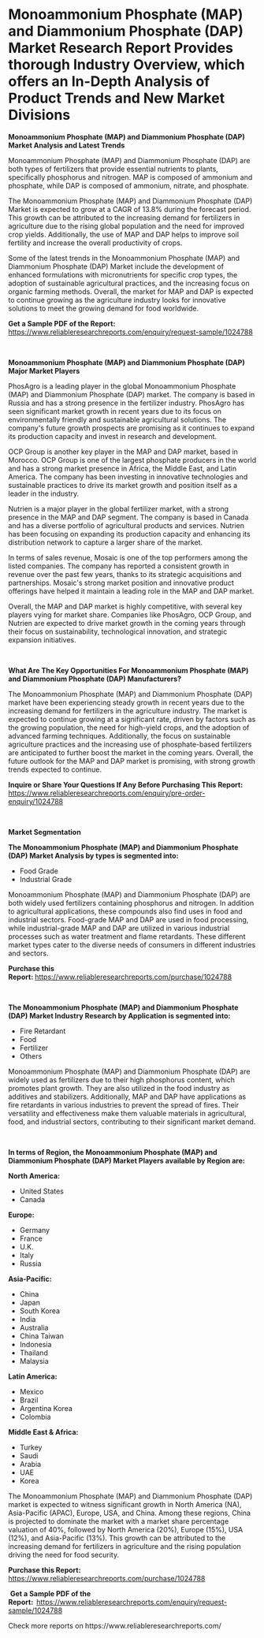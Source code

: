 <p><h1>Monoammonium Phosphate (MAP) and Diammonium Phosphate (DAP) Market Research Report Provides thorough Industry Overview, which offers an In-Depth Analysis of Product Trends and New Market Divisions</h1></p><p><strong>Monoammonium Phosphate (MAP) and Diammonium Phosphate (DAP) Market Analysis and Latest Trends</strong></p>
<p><p>Monoammonium Phosphate (MAP) and Diammonium Phosphate (DAP) are both types of fertilizers that provide essential nutrients to plants, specifically phosphorus and nitrogen. MAP is composed of ammonium and phosphate, while DAP is composed of ammonium, nitrate, and phosphate.</p><p>The Monoammonium Phosphate (MAP) and Diammonium Phosphate (DAP) Market is expected to grow at a CAGR of 13.8% during the forecast period. This growth can be attributed to the increasing demand for fertilizers in agriculture due to the rising global population and the need for improved crop yields. Additionally, the use of MAP and DAP helps to improve soil fertility and increase the overall productivity of crops.</p><p>Some of the latest trends in the Monoammonium Phosphate (MAP) and Diammonium Phosphate (DAP) Market include the development of enhanced formulations with micronutrients for specific crop types, the adoption of sustainable agricultural practices, and the increasing focus on organic farming methods. Overall, the market for MAP and DAP is expected to continue growing as the agriculture industry looks for innovative solutions to meet the growing demand for food worldwide.</p></p>
<p><strong>Get a Sample PDF of the Report:&nbsp;</strong> <a href="https://www.reliableresearchreports.com/enquiry/request-sample/1024788">https://www.reliableresearchreports.com/enquiry/request-sample/1024788</a></p>
<p>&nbsp;</p>
<p><strong>Monoammonium Phosphate (MAP) and Diammonium Phosphate (DAP) Major Market Players</strong></p>
<p><p>PhosAgro is a leading player in the global Monoammonium Phosphate (MAP) and Diammonium Phosphate (DAP) market. The company is based in Russia and has a strong presence in the fertilizer industry. PhosAgro has seen significant market growth in recent years due to its focus on environmentally friendly and sustainable agricultural solutions. The company's future growth prospects are promising as it continues to expand its production capacity and invest in research and development.</p><p>OCP Group is another key player in the MAP and DAP market, based in Morocco. OCP Group is one of the largest phosphate producers in the world and has a strong market presence in Africa, the Middle East, and Latin America. The company has been investing in innovative technologies and sustainable practices to drive its market growth and position itself as a leader in the industry.</p><p>Nutrien is a major player in the global fertilizer market, with a strong presence in the MAP and DAP segment. The company is based in Canada and has a diverse portfolio of agricultural products and services. Nutrien has been focusing on expanding its production capacity and enhancing its distribution network to capture a larger share of the market.</p><p>In terms of sales revenue, Mosaic is one of the top performers among the listed companies. The company has reported a consistent growth in revenue over the past few years, thanks to its strategic acquisitions and partnerships. Mosaic's strong market position and innovative product offerings have helped it maintain a leading role in the MAP and DAP market.</p><p>Overall, the MAP and DAP market is highly competitive, with several key players vying for market share. Companies like PhosAgro, OCP Group, and Nutrien are expected to drive market growth in the coming years through their focus on sustainability, technological innovation, and strategic expansion initiatives.</p></p>
<p>&nbsp;</p>
<p><strong>What Are The Key Opportunities For Monoammonium Phosphate (MAP) and Diammonium Phosphate (DAP) Manufacturers?</strong></p>
<p><p>The Monoammonium Phosphate (MAP) and Diammonium Phosphate (DAP) market have been experiencing steady growth in recent years due to the increasing demand for fertilizers in the agriculture industry. The market is expected to continue growing at a significant rate, driven by factors such as the growing population, the need for high-yield crops, and the adoption of advanced farming techniques. Additionally, the focus on sustainable agriculture practices and the increasing use of phosphate-based fertilizers are anticipated to further boost the market in the coming years. Overall, the future outlook for the MAP and DAP market is promising, with strong growth trends expected to continue.</p></p>
<p><strong>Inquire or Share Your Questions If Any Before Purchasing This Report:</strong> <a href="https://www.reliableresearchreports.com/enquiry/pre-order-enquiry/1024788">https://www.reliableresearchreports.com/enquiry/pre-order-enquiry/1024788</a></p>
<p>&nbsp;</p>
<p><strong>Market Segmentation</strong></p>
<p><strong>The Monoammonium Phosphate (MAP) and Diammonium Phosphate (DAP) Market Analysis by types is segmented into:</strong></p>
<p><ul><li>Food Grade</li><li>Industrial Grade</li></ul></p>
<p><p>Monoammonium Phosphate (MAP) and Diammonium Phosphate (DAP) are both widely used fertilizers containing phosphorus and nitrogen. In addition to agricultural applications, these compounds also find uses in food and industrial sectors. Food-grade MAP and DAP are used in food processing, while industrial-grade MAP and DAP are utilized in various industrial processes such as water treatment and flame retardants. These different market types cater to the diverse needs of consumers in different industries and sectors.</p></p>
<p><strong>Purchase this Report:&nbsp;</strong><a href="https://www.reliableresearchreports.com/purchase/1024788">https://www.reliableresearchreports.com/purchase/1024788</a></p>
<p>&nbsp;</p>
<p><strong>The Monoammonium Phosphate (MAP) and Diammonium Phosphate (DAP) Market Industry Research by Application is segmented into:</strong></p>
<p><ul><li>Fire Retardant</li><li>Food</li><li>Fertilizer</li><li>Others</li></ul></p>
<p><p>Monoammonium Phosphate (MAP) and Diammonium Phosphate (DAP) are widely used as fertilizers due to their high phosphorus content, which promotes plant growth. They are also utilized in the food industry as additives and stabilizers. Additionally, MAP and DAP have applications as fire retardants in various industries to prevent the spread of fires. Their versatility and effectiveness make them valuable materials in agricultural, food, and industrial sectors, contributing to their significant market demand.</p></p>
<p>&nbsp;</p>
<p><strong>In terms of Region, the Monoammonium Phosphate (MAP) and Diammonium Phosphate (DAP) Market Players available by Region are:</strong></p>
<p>
    <p> <strong> North America: </strong>
        <ul>
            <li>United States</li>
            <li>Canada</li>
        </ul>
        </p> 
    <p> <strong> Europe: </strong>
        <ul>
            <li>Germany</li>
            <li>France</li>
            <li>U.K.</li>
            <li>Italy</li>
            <li>Russia</li>
        </ul>
        </p> 
    <p> <strong> Asia-Pacific: </strong>
        <ul>
            <li>China</li>
            <li>Japan</li>
            <li>South Korea</li>
            <li>India</li>
            <li>Australia</li>
            <li>China Taiwan</li>
            <li>Indonesia</li>
            <li>Thailand</li>
            <li>Malaysia</li>
        </ul>
        </p> 
    <p> <strong> Latin America: </strong>
        <ul>
            <li>Mexico</li>
            <li>Brazil</li>
            <li>Argentina Korea</li>
            <li>Colombia</li>
        </ul>
        </p> 
    <p> <strong> Middle East & Africa: </strong>
        <ul>
            <li>Turkey</li>
            <li>Saudi</li>
            <li>Arabia</li>
            <li>UAE</li>
            <li>Korea</li>
        </ul>
    </p>
    </p>
<p><p>The Monoammonium Phosphate (MAP) and Diammonium Phosphate (DAP) market is expected to witness significant growth in North America (NA), Asia-Pacific (APAC), Europe, USA, and China. Among these regions, China is projected to dominate the market with a market share percentage valuation of 40%, followed by North America (20%), Europe (15%), USA (12%), and Asia-Pacific (13%). This growth can be attributed to the increasing demand for fertilizers in agriculture and the rising population driving the need for food security.</p></p>
<p><strong>Purchase this Report: </strong><a href="https://www.reliableresearchreports.com/purchase/1024788">https://www.reliableresearchreports.com/purchase/1024788</a></p>
<p>&nbsp;<strong>Get a Sample PDF of the Report:&nbsp;&nbsp;</strong><a href="https://www.reliableresearchreports.com/enquiry/request-sample/1024788">https://www.reliableresearchreports.com/enquiry/request-sample/1024788</a></p>
<p><strong></strong></p>
<p>Check more reports on https://www.reliableresearchreports.com/</p>